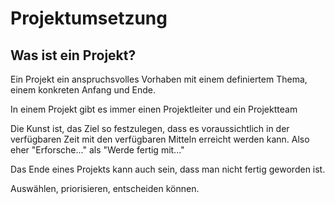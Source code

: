 # Projektumsetzung

## Was ist ein Projekt?

Ein Projekt ein anspruchsvolles Vorhaben mit einem definiertem Thema, einem konkreten Anfang und Ende.

In einem Projekt gibt es immer einen Projektleiter und ein Projektteam

Die Kunst ist, das Ziel so festzulegen, dass es voraussichtlich in der verfügbaren Zeit mit den verfügbaren Mitteln erreicht werden kann. Also eher "Erforsche..." als "Werde fertig mit..."

Das Ende eines Projekts kann auch sein, dass man nicht fertig geworden ist.

Auswählen, priorisieren, entscheiden können.



